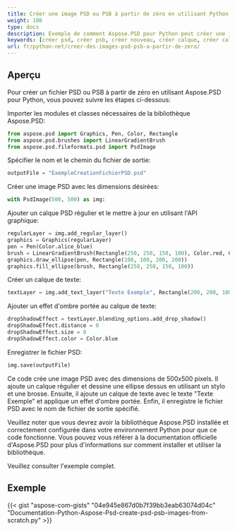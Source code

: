 ```yaml
---
title: Créer une image PSD ou PSB à partir de zéro en utilisant Python
weight: 100
type: docs
description: Exemple de comment Aspose.PSD pour Python peut créer une image Psd à partir de zéro
keywords: [créer psd, créer psb, créer nouveau, créer calque, créer calque de texte, api psd, python, exemple de code]
url: fr/python-net/creer-des-images-psd-psb-a-partir-de-zero/
---
```


## **Aperçu**
Pour créer un fichier PSD ou PSB à partir de zéro en utilisant Aspose.PSD pour Python, vous pouvez suivre les étapes ci-dessous:

Importer les modules et classes nécessaires de la bibliothèque Aspose.PSD:
```python 
from aspose.psd import Graphics, Pen, Color, Rectangle
from aspose.psd.brushes import LinearGradientBrush
from aspose.psd.fileformats.psd import PsdImage
```

Spécifier le nom et le chemin du fichier de sortie:

```python 
outputFile = "ExempleCreationFichierPSD.psd"
```
Créer une image PSD avec les dimensions désirées:

```python 
with PsdImage(500, 500) as img:
```
Ajouter un calque PSD régulier et le mettre à jour en utilisant l'API graphique:

```python 
regularLayer = img.add_regular_layer()
graphics = Graphics(regularLayer)
pen = Pen(Color.alice_blue)
brush = LinearGradientBrush(Rectangle(250, 250, 150, 100), Color.red, Color.aquamarine, 45)
graphics.draw_ellipse(pen, Rectangle(100, 100, 200, 200))
graphics.fill_ellipse(brush, Rectangle(250, 250, 150, 100))
```

Créer un calque de texte:
```python 
textLayer = img.add_text_layer("Texte Exemple", Rectangle(200, 200, 100, 100))
```

Ajouter un effet d'ombre portée au calque de texte:
```python 
dropShadowEffect = textLayer.blending_options.add_drop_shadow()
dropShadowEffect.distance = 0
dropShadowEffect.size = 8
dropShadowEffect.color = Color.blue
```

Enregistrer le fichier PSD:
```python 
img.save(outputFile)
```

Ce code crée une image PSD avec des dimensions de 500x500 pixels. Il ajoute un calque régulier et dessine une ellipse dessus en utilisant un stylo et une brosse. Ensuite, il ajoute un calque de texte avec le texte "Texte Exemple" et applique un effet d'ombre portée. Enfin, il enregistre le fichier PSD avec le nom de fichier de sortie spécifié.

Veuillez noter que vous devrez avoir la bibliothèque Aspose.PSD installée et correctement configurée dans votre environnement Python pour que ce code fonctionne. Vous pouvez vous référer à la documentation officielle d'Aspose.PSD pour plus d'informations sur comment installer et utiliser la bibliothèque.

Veuillez consulter l'exemple complet.

## **Exemple**
{{< gist "aspose-com-gists" "04e945e867d0b7f39bb3eab63074d04c" "Documentation-Python-Aspose-Psd-create-psd-psb-images-from-scratch.py" >}}
